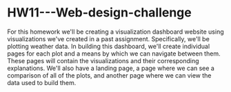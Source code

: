 # HW11---Web-design-challenge
For this homework we'll be creating a visualization dashboard website using visualizations we've created in a past assignment. Specifically, we'll be plotting weather data.  In building this dashboard, we'll create individual pages for each plot and a means by which we can navigate between them. These pages will contain the visualizations and their corresponding explanations. We'll also have a landing page, a page where we can see a comparison of all of the plots, and another page where we can view the data used to build them.
